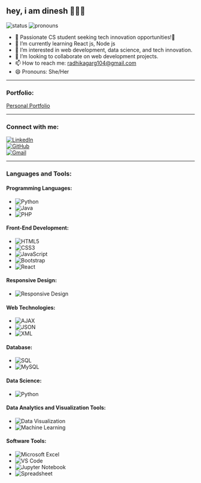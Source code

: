 ## hey, i am dinesh 🙋🏽‍♂️

![status](https://img.shields.io/badge/Open_To_Work-c70000) ![pronouns](https://img.shields.io/badge/Pronouns-He/Him-8A2BE2)

- 🔭 Passionate CS student seeking tech innovation opportunities!🚀
- 🌱 I’m currently learning React js, Node js
- 👀 I’m interested in web development, data science, and tech innovation.
- 💞️ I’m looking to collaborate on web development projects.
- 📫 How to reach me: [radhikagarg104@gmail.com](mailto:radhikagarg104@gmail.com)
- 😄 Pronouns: She/Her

---

### Portfolio:
[Personal Portfolio](https://github.com/Radhikagarg20/Personal-portfolio/blob/main/index.html)

---

### Connect with me:

[![LinkedIn](https://img.shields.io/badge/-LinkedIn-0077B5?style=flat&logo=linkedin&logoColor=white)](https://www.linkedin.com/in/radhikagarg-/)  
[![GitHub](https://img.shields.io/badge/-GitHub-000000?style=flat&logo=github&logoColor=white)](https://github.com/Radhikagarg20)  
[![Gmail](https://img.shields.io/badge/-Gmail-D14836?style=flat&logo=gmail&logoColor=white)](mailto:radhikagarg104@gmail.com)

---

### Languages and Tools:

#### Programming Languages:
- ![Python](https://img.shields.io/badge/-Python-3776AB?style=flat&logo=python&logoColor=white)
- ![Java](https://img.shields.io/badge/-Java-007396?style=flat&logo=java&logoColor=white)
- ![PHP](https://img.shields.io/badge/-PHP-777BB4?style=flat&logo=php&logoColor=white)

#### Front-End Development:
- ![HTML5](https://img.shields.io/badge/-HTML5-E34F26?style=flat&logo=html5&logoColor=white)
- ![CSS3](https://img.shields.io/badge/-CSS3-1572B6?style=flat&logo=css3&logoColor=white)
- ![JavaScript](https://img.shields.io/badge/-JavaScript-F7DF1E?style=flat&logo=javascript&logoColor=black)
- ![Bootstrap](https://img.shields.io/badge/-Bootstrap-563D7C?style=flat&logo=bootstrap&logoColor=white)
- ![React](https://img.shields.io/badge/-React-61DAFB?style=flat&logo=react&logoColor=black)

#### Responsive Design:
- ![Responsive Design](https://img.shields.io/badge/-Responsive%20Design-FF5722?style=flat&logo=responsive&logoColor=white)

#### Web Technologies:
- ![AJAX](https://img.shields.io/badge/-AJAX-0078D4?style=flat&logo=ajax&logoColor=white)
- ![JSON](https://img.shields.io/badge/-JSON-000000?style=flat&logo=json&logoColor=white)
- ![XML](https://img.shields.io/badge/-XML-FF5722?style=flat&logo=xml&logoColor=white)

#### Database:
- ![SQL](https://img.shields.io/badge/-SQL-003B57?style=flat&logo=sqlite&logoColor=white)
- ![MySQL](https://img.shields.io/badge/-MySQL-4479A1?style=flat&logo=mysql&logoColor=white)

#### Data Science:
- ![Python](https://img.shields.io/badge/-Python-3776AB?style=flat&logo=python&logoColor=white) 

#### Data Analytics and Visualization Tools:
- ![Data Visualization](https://img.shields.io/badge/-Data%20Visualization-0074D9?style=flat&logo=data%20visualization&logoColor=white)
- ![Machine Learning](https://img.shields.io/badge/-Machine%20Learning-F7DF1E?style=flat&logo=machine-learning&logoColor=black)

#### Software Tools:
- ![Microsoft Excel](https://img.shields.io/badge/-Microsoft%20Excel-217346?style=flat&logo=microsoft-excel&logoColor=white)
- ![VS Code](https://img.shields.io/badge/-VS%20Code-007ACC?style=flat&logo=visual-studio-code&logoColor=white)
- ![Jupyter Notebook](https://img.shields.io/badge/-Jupyter%20Notebook-F37626?style=flat&logo=jupyter&logoColor=white)
- ![Spreadsheet](https://img.shields.io/badge/-Spreadsheet-003B57?style=flat&logo=spreadsheet&logoColor=white)
